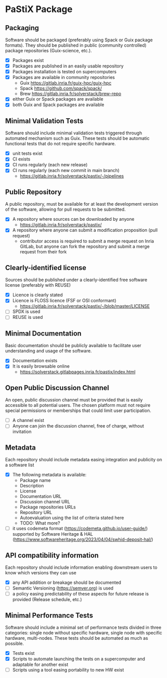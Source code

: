# PaStiX Package

## Packaging

Software should be packaged (preferably using Spack or Guix package formats). They should be published in public (community controlled) package repositories (Guix-science, etc.).

* [x] Packages exist
* [x] Packages are published in an easily usable repository
* [x] Packages installation is tested on supercomputers
* [x] Packages are available in community repositories
  - Guix https://gitlab.inria.fr/guix-hpc/guix-hpc
  - Spack https://github.com/spack/spack/
  - Brew https://gitlab.inria.fr/solverstack/brew-repo
* [x] either Guix or Spack packages are available
* [x] both Guix and Spack packages are available

## Minimal Validation Tests

Software should include minimal validation tests triggered through automated mechanism such as Guix. These tests should be automatic functional tests that do not require specific hardware.

* [x] unit tests exist
* [x] CI exists
* [x] CI runs regularly (each new release)
* [x] CI runs regularly (each new commit in main branch)
  - https://gitlab.inria.fr/solverstack/pastix/-/pipelines

## Public Repository

A public repository, must be available for at least the development version of the software, allowing for pull requests to be submitted.

* [x] A repository where sources can be downloaded by anyone
  - https://gitlab.inria.fr/solverstack/pastix/
* [x] A repository where anyone can submit a modification proposition (pull request)
  - contributor access is required to submit a merge request on Inria GitLab, but anyone can fork the repository and submit a merge request from their fork

## Clearly-identified license

Sources should be published under a clearly-identified free software license (preferably with REUSE)

* [x] Licence is clearly stated
* [x] Licence is FLOSS licence (FSF or OSI conformant)
  - https://gitlab.inria.fr/solverstack/pastix/-/blob/master/LICENSE
* [ ] SPDX is used
* [ ] REUSE is used

## Minimal Documentation

Basic documentation should be publicly available to facilitate user understanding and usage of the software.

* [x] Documentation exists
* [x] It is easily browsable online
  - https://solverstack.gitlabpages.inria.fr/pastix/index.html

## Open Public Discussion Channel

An open, public discussion channel must be provided that is easily accessible to all potential users. The chosen platform must not require special permissions or memberships that could limit user participation.

* [ ] A channel exist
* [ ] Anyone can join the discussion channel, free of charge, without invitation

## Metadata

Each repository should include metadata easing integration and publicity on a software list

* [x] The following metadata is available:
  - Package name
  - Description
  - License
  - Documentation URL
  - Discussion channel URL
  - Package repositories URLs
  - Repository URL
  - Autoevaluation using the list of criteria stated here
  - TODO: What more?
* [ ] it uses codemeta format (https://codemeta.github.io/user-guide/) supported by Software Heritage & HAL (https://www.softwareheritage.org/2023/04/04/swhid-deposit-hal/)

## API compatibility information

Each repository should include information enabling downstream users to know which versions they can use

* [x] any API addition or breakage should be documented
* [ ] Semantic Versioning (https://semver.org) is used
* [ ] a policy easing predictability of these aspects for future release is provided (Release schedule, etc.)

## Minimal Performance Tests

Software should include a minimal set of performance tests divided in three categories: single node without specific hardware, single node with specific hardware, multi-nodes. These tests should be automated as much as possible.

* [x] Tests exist
* [x] Scripts to automate launching the tests on a supercomputer and adaptable for another exist
* [ ] Scripts using a tool easing portability to new HW exist
